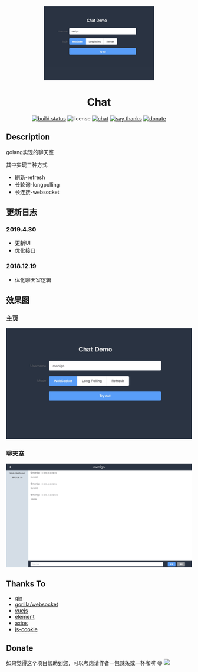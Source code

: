 <p align="center">
    <img src="doc/image/index.jpg" alt="logo" width=300 height=200 />
</p>
<h1 align=center>Chat</h1>

<p align=center>
<a href="https://travis-ci.org/monigo/chat-room" ><img src="https://travis-ci.org/monigo/chat-room.svg?branch=master" alt="build status" /></a>
<img src="https://img.shields.io/packagist/l/doctrine/orm.svg" alt="license" />
<a href="https://gitter.im/monigo-dev/project-chat-room"><img alt="chat" src="https://img.shields.io/gitter/room/nwjs/nw.js.svg" /></a>
<a href="https://saythanks.io/to/monigo"><img alt="say thanks" src="https://img.shields.io/badge/Say%20Thanks-!-1EAEDB.svg" /></a>
<a href="https://github.com/monigo/donate"><img alt="donate" src="https://img.shields.io/badge/%24-donate-ff69b4.svg?style=flat-square"></a>
</p>

## Description

golang实现的聊天室

其中实现三种方式

- 刷新-refresh
- 长轮询-longpolling
- 长连接-websocket

## 更新日志

### 2019.4.30

- 更新UI
- 优化接口

### 2018.12.19

- 优化聊天室逻辑

## 效果图

### 主页

![首页](./doc/image/index.jpg)

### 聊天室

![聊天室](./doc/image/room.jpg)

## Thanks To

- [gin](https://github.com/gin-gonic/gin)
- [gorilla/websocket](https://github.com/gorilla/websocket)
- [vuejs](https://github.com/vuejs/vue)
- [element](https://github.com/ElemeFE/element)
- [axios](https://github.com/axios/axios)
- [js-cookie](https://github.com/js-cookie/js-cookie)

## Donate

如果觉得这个项目帮助到您，可以考虑请作者一包辣条或一杯咖啡 😄 [![](https://img.shields.io/badge/%24-donate-ff69b4.svg?style=flat-square)](https://github.com/monigo/donate)
